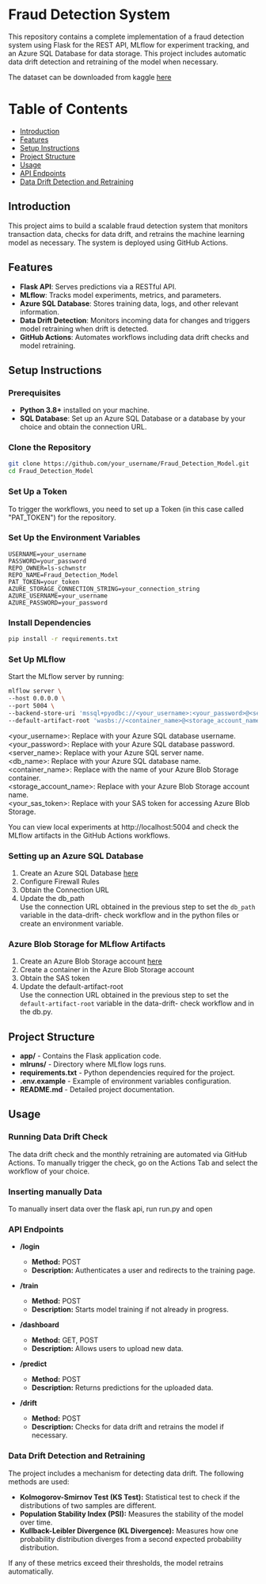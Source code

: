 # Fraud Detection System

This repository contains a complete implementation of a fraud detection system using Flask for the REST API, MLflow for experiment tracking, and an Azure SQL Database for data storage. This project includes automatic data drift detection and retraining of the model when necessary.

The dataset can be downloaded from kaggle [here](https://www.kaggle.com/datasets/vardhansiramdasu/fraudulent-transactions-prediction/data)

# Table of Contents

- [Introduction](#introduction)
- [Features](#features)
- [Setup Instructions](#setup-instructions)
- [Project Structure](#project-structure)
- [Usage](#usage)
- [API Endpoints](#api-endpoints)
- [Data Drift Detection and Retraining](#data-drift-detection-and-retraining)


## Introduction

This project aims to build a scalable fraud detection system that monitors transaction data, checks for data drift, and retrains the machine learning model as necessary. The system is deployed using GitHub Actions.

## Features

- **Flask API**: Serves predictions via a RESTful API.
- **MLflow**: Tracks model experiments, metrics, and parameters.
- **Azure SQL Database**: Stores training data, logs, and other relevant information.
- **Data Drift Detection**: Monitors incoming data for changes and triggers model retraining when drift is detected.
- **GitHub Actions**: Automates workflows including data drift checks and model retraining.

## Setup Instructions

### Prerequisites

- **Python 3.8+** installed on your machine.
- **SQL Database**: Set up an Azure SQL Database or a database by your choice and obtain the connection URL.

### Clone the Repository

```bash
git clone https://github.com/your_username/Fraud_Detection_Model.git
cd Fraud_Detection_Model
```
### Set Up a Token
To trigger the workflows, you need to set up a Token (in this case called "PAT_TOKEN") for the repository.

### Set Up the Environment Variables

```env
USERNAME=your_username
PASSWORD=your_password
REPO_OWNER=ls-schwnstr
REPO_NAME=Fraud_Detection_Model
PAT_TOKEN=your_token
AZURE_STORAGE_CONNECTION_STRING=your_connection_string
AZURE_USERNAME=your_username
AZURE_PASSWORD=your_password
```

### Install Dependencies

```bash
pip install -r requirements.txt
```

### Set Up MLflow

Start the MLflow server by running:

```bash
mlflow server \
--host 0.0.0.0 \
--port 5004 \
--backend-store-uri 'mssql+pyodbc://<your_username>:<your_password>@<server_name>.database.windows.net:1433/<db_name>?driver=ODBC+Driver+17+for+SQL+Server' \
--default-artifact-root 'wasbs://<container_name>@<storage_account_name>.blob.core.windows.net?<your_sas_token>'
```
<your_username>: Replace with your Azure SQL database username.  
<your_password>: Replace with your Azure SQL database password.  
<server_name>: Replace with your Azure SQL server name.  
<db_name>: Replace with your Azure SQL database name.  
<container_name>: Replace with the name of your Azure Blob Storage container.  
<storage_account_name>: Replace with your Azure Blob Storage account name.  
<your_sas_token>: Replace with your SAS token for accessing Azure Blob Storage. 

You can view local experiments at http://localhost:5004 and check the MLflow artifacts in the GitHub Actions workflows.

### Setting up an Azure SQL Database
1. Create an Azure SQL Database [here](https://portal.azure.com/)
2. Configure Firewall Rules
3. Obtain the Connection URL
4. Update the db_path  
   Use the connection URL obtained in the previous step to set the `db_path` variable in the data-drift-
   check workflow and in the python files or create an environment variable.

### Azure Blob Storage for MLflow Artifacts
1. Create an Azure Blob Storage account [here](https://portal.azure.com/)
2. Create a container in the Azure Blob Storage account
3. Obtain the SAS token
4. Update the default-artifact-root  
   Use the connection URL obtained in the previous step to set the `default-artifact-root` variable in the data-drift-
   check workflow and in the db.py.

## Project Structure

- **app/** - Contains the Flask application code.
- **mlruns/** - Directory where MLflow logs runs.
- **requirements.txt** - Python dependencies required for the project.
- **.env.example** - Example of environment variables configuration.
- **README.md** - Detailed project documentation.

## Usage 
### Running Data Drift Check
The data drift check and the monthly retraining are automated via GitHub Actions. To manually trigger the check, go on the Actions Tab and select the workflow of your choice.

### Inserting manually Data
To manually insert data over the flask api, run run.py and open 

### API Endpoints

- **/login**
  - **Method:** POST
  - **Description:** Authenticates a user and redirects to the training page.

- **/train**
  - **Method:** POST
  - **Description:** Starts model training if not already in progress.

- **/dashboard**
  - **Method:** GET, POST
  - **Description:** Allows users to upload new data.

- **/predict**
  - **Method:** POST
  - **Description:** Returns predictions for the uploaded data.

- **/drift**
  - **Method:** POST
  - **Description:** Checks for data drift and retrains the model if necessary.

### Data Drift Detection and Retraining

The project includes a mechanism for detecting data drift. The following methods are used:

- **Kolmogorov-Smirnov Test (KS Test):** Statistical test to check if the distributions of two samples are different.
- **Population Stability Index (PSI):** Measures the stability of the model over time.
- **Kullback-Leibler Divergence (KL Divergence):** Measures how one probability distribution diverges from a second expected probability distribution.

If any of these metrics exceed their thresholds, the model retrains automatically.


